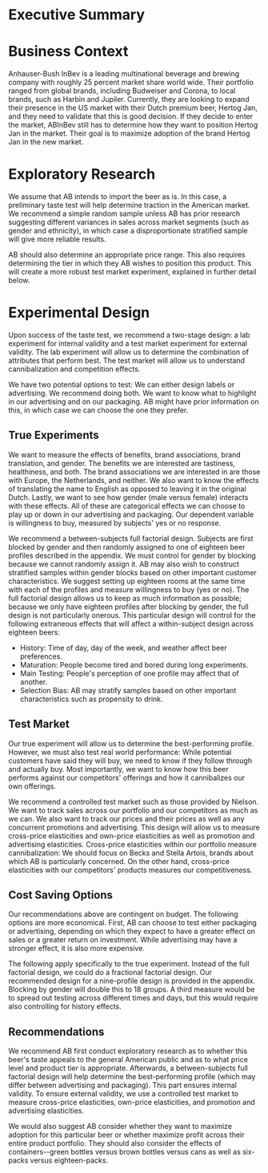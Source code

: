 # Executive Summary

# Business Context
Anhauser-Bush InBev is a leading multinational beverage and brewing company with roughly 25 percent market share world wide. Their portfolio ranged from global brands, including Budweiser and Corona, to local brands, such as Harbin and Jupiler. Currently, they are looking to expand their presence in the US market with their Dutch premium beer, Hertog Jan, and they need to validate that this is good decision. If they decide to enter the market, ABInBev still has to determine how they want to position Hertog Jan in the market. Their goal is to maximize adoption of the brand Hertog Jan in the new market.  

# Exploratory Research

We assume that AB intends to import the beer as is. In this case, a preliminary taste test will help determine traction in the American market. We recommend a simple random sample unless AB has prior research suggesting different variances in sales across market segments (such as gender and ethnicity), in which case a disproportionate stratified sample will give more reliable results.

AB should also determine an appropriate price range. This also requires determining the tier in which they AB wishes to position this product. This will create a more robust test market experiment, explained in further detail below.

# Experimental Design
Upon success of the taste test, we recommend a two-stage design: a lab experiment for internal validity and a test market experiment for external validity. The lab experiment will allow us to determine the combination of attributes that perform best. The test market will allow us to understand cannibalization and competition effects.

We have two potential options to test: We can either design labels or advertising. We recommend doing both. We want to know what to highlight in our advertising and on our packaging. AB might have prior information on this, in which case we can choose the one they prefer.

## True Experiments
We want to measure the effects of benefits, brand associations, brand translation, and gender. The benefits we are interested are tastiness, healthiness, and both. The brand associations we are interested in are those with Europe, the Netherlands, and neither. We also want to know the effects of translating the name to English as opposed to leaving it in the original Dutch.
Lastly, we want to see how gender (male versus female) interacts with these effects. All of these are categorical effects we can choose to play up or down in our advertising and packaging. Our dependent variable is willingness to buy, measured by subjects' yes or no response.

We recommend a between-subjects full factorial design. Subjects are first blocked by gender and then randomly assigned to one of eighteen beer profiles described in the appendix. We must control for gender by blocking because we cannot randomly assign it. AB may also wish to construct stratified samples within gender blocks based on other important customer characteristics. We suggest setting up eighteen rooms at the same time with each of the profiles and measure willingness to buy (yes or no). The full factorial design allows us to keep as much information as possible; because we only have eighteen profiles after blocking by gender, the full design is not particularly onerous. This particular design will control for the following extraneous effects that will affect a within-subject design across eighteen beers:  
- History: Time of day, day of the week, and weather affect beer preferences.  
- Maturation: People become tired and bored during long experiments.  
- Main Testing: People's perception of one profile may affect that of another.
- Selection Bias: AB may stratify samples based on other important characteristics such as propensity to drink.  

## Test Market

Our true experiment will allow us to determine the best-performing profile. However, we must also test real world performance: While potential customers have said they will buy, we need to know if they follow through and actually buy. Most importantly, we want to know how this beer performs against our competitors' offerings and how it cannibalizes our own offerings.

We recommend a controlled test market such as those provided by Nielson. We want to track sales across our portfolio and our competitors as much as we can. We also want to track our prices and their prices as well as any concurrent promotions and advertising. This design will allow us to measure cross-price elasticities and own-price elasticities as well as promotion and advertising elasticities. Cross-price elasticities within our portfolio measure cannibalization: We should focus on Becks and Stella Artois, brands about which AB is particularly concerned. On the other hand, cross-price elasticities with our competitors' products measures our competitiveness.

## Cost Saving Options

Our recommendations above are contingent on budget. The following options are more economical. First, AB can choose to test either packaging or advertising, depending on which they expect to have a greater effect on sales or a greater return on investment. While advertising may have a stronger effect, it is also more expensive.

The following apply specifically to the true experiment. Instead of the full factorial design, we could do a fractional factorial design.  Our recommended design for a nine-profile design is provided in the appendix. Blocking by gender will double this to 18 groups. A third measure would be to spread out testing across different times and days, but this would require also controlling for history effects.   

## Recommendations

We recommend AB first conduct exploratory research as to whether this beer's taste appeals to the general American public and as to what price level and product tier is appropriate. Afterwards, a between-subjects full factorial design will help determine the best-performing profile (which may differ between advertising and packaging). This part ensures internal validity. To ensure external validity, we use a controlled test market to measure cross-price elasticities, own-price elasticities, and promotion and advertising elasticities.

We would also suggest AB consider whether they want to maximize adoption for this particular beer or whether maximize profit across their entire product portfolio. They should also consider the effects of containers--green bottles versus brown bottles versus cans as well as six-packs versus eighteen-packs. 
